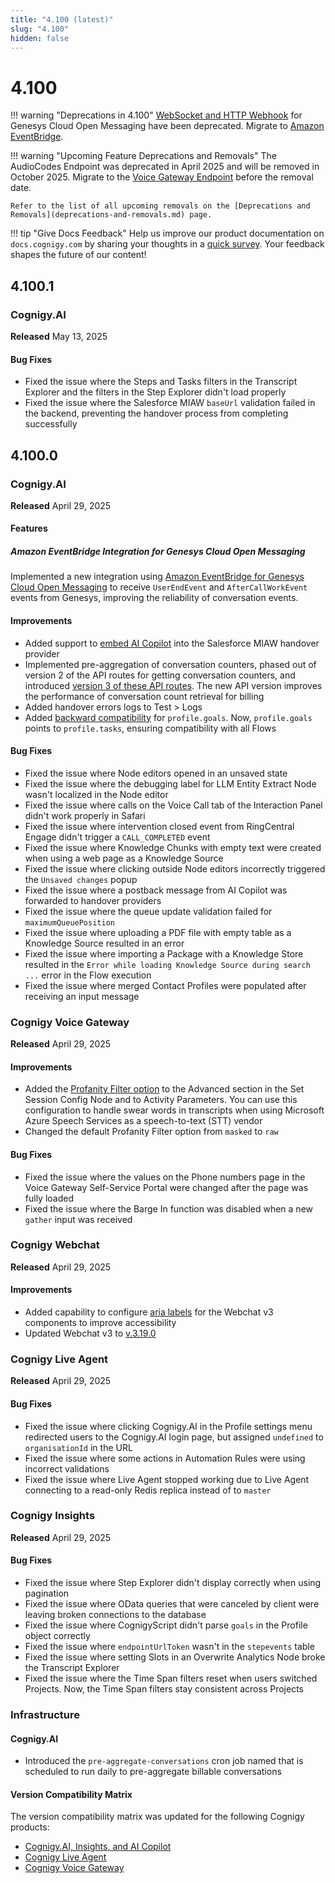 ```yaml
---
title: "4.100 (latest)"
slug: "4.100"
hidden: false
---
```


# 4.100

!!! warning "Deprecations in 4.100"
    [WebSocket and HTTP Webhook](../ai/escalate/handover-reference/genesys-cloud-open-messaging.md#prerequisites) for Genesys Cloud Open Messaging have been deprecated. Migrate to [Amazon EventBridge](../ai/escalate/handover-reference/genesys-cloud-open-messaging-with-amazon-eventbridge.md).

!!! warning "Upcoming Feature Deprecations and Removals"
    The AudioCodes Endpoint was deprecated in April 2025 and will be removed in October 2025. Migrate to the [Voice Gateway Endpoint](../ai/deploy/endpoint-reference/voice-gateway.md) before the removal date.

    Refer to the list of all upcoming removals on the [Deprecations and Removals](deprecations-and-removals.md) page.

!!! tip "Give Docs Feedback"
    Help us improve our product documentation on `docs.cognigy.com` by sharing your thoughts in a [quick survey](https://forms.office.com/e/xnqneVasp2). Your feedback shapes the future of our content!

## 4.100.1

### Cognigy.AI

**Released** May 13, 2025

#### Bug Fixes

- Fixed the issue where the Steps and Tasks filters in the Transcript Explorer and the filters in the Step Explorer didn't load properly
- Fixed the issue where the Salesforce MIAW `baseUrl` validation failed in the backend, preventing the handover process from completing successfully 

## 4.100.0

### Cognigy.AI

**Released** April 29, 2025

#### Features

##### Amazon EventBridge Integration for Genesys Cloud Open Messaging

Implemented a new integration using [Amazon EventBridge for Genesys Cloud Open Messaging](../ai/escalate/handover-reference/genesys-cloud-open-messaging-with-amazon-eventbridge.md) to receive `UserEndEvent` and `AfterCallWorkEvent` events from Genesys, improving the reliability of conversation events.

#### Improvements

- Added support to [embed AI Copilot](../ai/escalate/handover-reference/salesforce-miaw.md) into the Salesforce MIAW handover provider
- Implemented pre-aggregation of conversation counters, phased out of version 2 of the API routes for getting conversation counters, and introduced [version 3 of these API routes](https://api-trial.cognigy.ai/openapi#get-/v3.0/conversationcounter). The new API version improves the performance of conversation count retrieval for billing
- Added handover errors logs to Test > Logs
- Added [backward compatibility](../ai/analyze/goals-and-tasks/tasks.md#profilegoals-your-compatibility-alias-to-profiletasks) for `profile.goals`. Now, `profile.goals` points to `profile.tasks`, ensuring compatibility with all Flows

#### Bug Fixes

- Fixed the issue where Node editors opened in an unsaved state
- Fixed the issue where the debugging label for LLM Entity Extract Node wasn't localized in the Node editor
- Fixed the issue where calls on the Voice Call tab of the Interaction Panel didn't work properly in Safari
- Fixed the issue where intervention closed event from RingCentral Engage didn't trigger a `CALL_COMPLETED` event
- Fixed the issue where Knowledge Chunks with empty text were created when using a web page as a Knowledge Source
- Fixed the issue where clicking outside Node editors incorrectly triggered the `Unsaved changes` popup
- Fixed the issue where a postback message from AI Copilot was forwarded to handover providers
- Fixed the issue where the queue update validation failed for `maximumQueuePosition`
- Fixed the issue where uploading a PDF file with empty table as a Knowledge Source resulted in an error
- Fixed the issue where importing a Package with a Knowledge Store resulted in the `Error while loading Knowledge Source during search ...` error in the Flow execution
- Fixed the issue where merged Contact Profiles were populated after receiving an input message

### Cognigy Voice Gateway

**Released** April 29, 2025

#### Improvements

- Added the [Profanity Filter option](../ai/build/node-reference/voice/voice-gateway/parameter-details.md) to the Advanced section in the Set Session Config Node and to Activity Parameters. You can use this configuration to handle swear words in transcripts when using Microsoft Azure Speech Services as a speech-to-text (STT) vendor
- Changed the default Profanity Filter option from `masked` to `raw`

#### Bug Fixes

- Fixed the issue where the values on the Phone numbers page in the Voice Gateway Self-Service Portal were changed after the page was fully loaded
- Fixed the issue where the Barge In function was disabled when a new `gather` input was received

### Cognigy Webchat

**Released** April 29, 2025

#### Improvements

- Added capability to configure [aria labels](../webchat/v3/accessibility.md#aria-labels) for the Webchat v3 components to improve accessibility
- Updated Webchat v3 to [v.3.19.0](https://github.com/Cognigy/Webchat/releases/tag/v3.19.0)

### Cognigy Live Agent

**Released** April 29, 2025

#### Bug Fixes

- Fixed the issue where clicking Cognigy.AI in the Profile settings menu redirected users to the Cognigy.AI login page, but assigned `undefined` to `organisationId` in the URL
- Fixed the issue where some actions in Automation Rules were using incorrect validations
- Fixed the issue where Live Agent stopped working due to Live Agent connecting to a read-only Redis replica instead of to `master`

### Cognigy Insights

**Released** April 29, 2025

#### Bug Fixes

- Fixed the issue where Step Explorer didn't display correctly when using pagination
- Fixed the issue where OData queries that were canceled by client were leaving broken connections to the database
- Fixed the issue where CognigyScript didn't parse `goals` in the Profile object correctly
- Fixed the issue where `endpointUrlToken` wasn't in the `stepevents` table
- Fixed the issue where setting Slots in an Overwrite Analytics Node broke the Transcript Explorer
- Fixed the issue where the Time Span filters reset when users switched Projects. Now, the Time Span filters stay consistent across Projects

### Infrastructure

#### Cognigy.AI

- Introduced the `pre-aggregate-conversations` cron job named that is scheduled to run daily to pre-aggregate billable conversations

#### Version Compatibility Matrix

The version compatibility matrix was updated for the following Cognigy products:

- [Cognigy.AI, Insights, and AI Copilot](../ai/installation/version-compatibility-matrix.md)
- [Cognigy Live Agent](../live-agent/installation/deployment/version-compatibility-matrix.md)
- [Cognigy Voice Gateway](../voice-gateway/installation/version-compatibility-matrix.md)